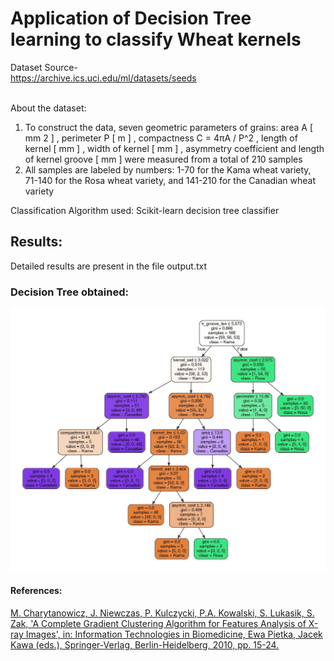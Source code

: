 # Application of Decision Tree learning to classify Wheat kernels
Dataset Source-<br />
https://archive.ics.uci.edu/ml/datasets/seeds<br /><br />

About the dataset: <ol>
	<li>To construct the data, seven geometric parameters of grains: area A [ mm 2 ] , perimeter P [ m ] , compactness C = 4πA / P^2 , length of kernel [ mm ] , width of kernel [ mm ] , asymmetry coefficient and length of kernel groove [ mm ] were measured from a total of 210 samples</li>
	<li>All samples are labeled by numbers: 1-70 for the Kama wheat variety, 71-140
for the Rosa wheat variety, and 141-210 for the Canadian wheat variety </li></ol>

Classification Algorithm used: Scikit-learn decision tree classifier <br />

## Results:
Detailed results are present in the file output.txt<br />
### Decision Tree obtained:
![alt text](Seeds.jpg "Decision Tree")
#### References:
[M. Charytanowicz, J. Niewczas, P. Kulczycki, P.A. Kowalski, S. Lukasik, S. Zak, 'A Complete Gradient Clustering Algorithm for Features Analysis of X-ray Images', in: Information Technologies in Biomedicine, Ewa Pietka, Jacek Kawa (eds.), Springer-Verlag, Berlin-Heidelberg, 2010, pp. 15-24.](http://www.ibspan.waw.pl/~pakowal/publikacje/Charytanowicz_et_al%20A%20Complete%20Gradient%20Clustering%20Algorithm%20for%20Features%20Analysis%20of%20X-ray%20Images.pdf)







